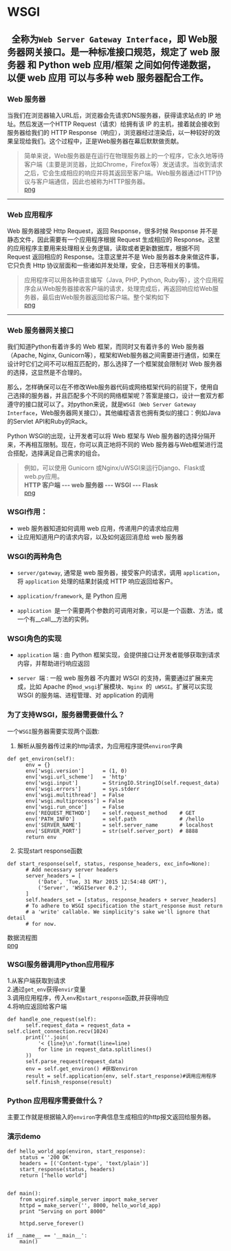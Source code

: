 # WSGI    
&nbsp; 全称为``Web Server Gateway Interface``，即 Web服务器网关接口。是一种标准接口规范，规定了 web 服务器 和 Python web 应用/框架 之间如何传递数据，以便 web 应用 可以与多种 web 服务器配合工作。
----
### Web 服务器  
当我们在浏览器输入URL后，浏览器会先请求DNS服务器，获得请求站点的 IP 地址。然后发送一个HTTP Request（请求）给拥有该 IP 的主机，接着就会接收到服务器给我们的 HTTP Response（响应），浏览器经过渲染后，以一种较好的效果呈现给我们。这个过程中，正是Web服务器在幕后默默做贡献。  
> 简单来说，Web服务器是在运行在物理服务器上的一个程序，它永久地等待客户端（主要是浏览器，比如Chrome，Firefox等）发送请求。当收到请求之后，它会生成相应的响应并将其返回至客户端。Web服务器通过HTTP协议与客户端通信，因此也被称为HTTP服务器。  
[png](https://wx3.sinaimg.cn/mw1024/0071Dyx4gy1fqln0dke43j30qn0dyju5.jpg)
----
### Web 应用程序
Web 服务器接受 Http Request，返回 Response，很多时候 Response 并不是静态文件，因此需要有一个应用程序根据 Request 生成相应的 Response。这里的应用程序主要用来处理相关业务逻辑，读取或者更新数据库，根据不同 Request 返回相应的 Response。注意这里并不是 Web 服务器本身来做这件事，它只负责 Http 协议层面和一些诸如并发处理，安全，日志等相关的事情。
> 应用程序可以用各种语言编写（Java, PHP, Python, Ruby等），这个应用程序会从Web服务器接收客户端的请求，处理完成后，再返回响应给Web服务器，最后由Web服务器返回给客户端。整个架构如下  
[png](http://xuelangzf-github.qiniudn.com/20160728_forum_design_framework_4.png)
----
### Web 服务器网关接口
我们知道Python有着许多的 Web 框架，而同时又有着许多的 Web 服务器（Apache, Nginx, Gunicorn等），框架和Web服务器之间需要进行通信，如果在设计时它们之间不可以相互匹配的，那么选择了一个框架就会限制对 Web 服务器的选择，这显然是不合理的。

那么，怎样确保可以在不修改Web服务器代码或网络框架代码的前提下，使用自己选择的服务器，并且匹配多个不同的网络框架呢？答案是接口，设计一套双方都遵守的接口就可以了。对python来说，就是``WSGI（Web Server Gateway Interface``，Web服务器网关接口）。其他编程语言也拥有类似的接口：例如Java的Servlet API和Ruby的Rack。

Python WSGI的出现，让开发者可以将 Web 框架与 Web 服务器的选择分隔开来，不再相互限制。现在，你可以真正地将不同的 Web 服务器与Web框架进行混合搭配，选择满足自己需求的组合。  
>例如，可以使用 Gunicorn 或Nginx/uWSGI来运行Django、Flask或web.py应用。  
**HTTP 客户端 --- web 服务器 --- WSGI --- Flask**  
[png](https://wx3.sinaimg.cn/mw1024/0071Dyx4gy1fqlmptrqv5j30ql0kq45i.jpg)

### WSGI作用：

* web 服务器知道如何调用 web 应用，传递用户的请求给应用
*  让应用知道用户的请求内容，以及如何返回消息给 web 服务器

### WSGI的两种角色

* ``server/gateway``, 通常是 web 服务器，接受客户的请求，调用 ``application``，将 ``application`` 处理的结果封装成 HTTP 响应返回给客户。

* ``application/framework``, 是 Python 应用

* ``application ``是一个需要两个参数的可调用对象，可以是一个函数、方法，或一个有__call__方法的实例。

### WSGI角色的实现

* ``application`` 端 : 由 Python 框架实现，会提供接口让开发者能够获取到请求内容，并帮助进行响应返回

* ``server ``端 : 一般 web 服务器 不内置对 WSGI 的支持，需要通过扩展来完成，比如 Apache 的`` mod_wsgi ``扩展模块、``Nginx ``的`` uWSGI``。扩展可以实现 WSGI 的服务端、进程管理、对 application 的调用  

### 为了支持WSGI，服务器需要做什么？

一个``WSGI``服务器需要实现两个函数:  
1. 解析从服务器传过来的http请求，为应用程序提供``environ``字典

```
def get_environ(self):
      env = {}
      env['wsgi.version']      = (1, 0)
      env['wsgi.url_scheme']   = 'http'
      env['wsgi.input']        = StringIO.StringIO(self.request_data)
      env['wsgi.errors']       = sys.stderr
      env['wsgi.multithread']  = False
      env['wsgi.multiprocess'] = False
      env['wsgi.run_once']     = False
      env['REQUEST_METHOD']    = self.request_method    # GET
      env['PATH_INFO']         = self.path              # /hello
      env['SERVER_NAME']       = self.server_name       # localhost
      env['SERVER_PORT']       = str(self.server_port)  # 8888
      return env
```  
2. 实现start response函数  
```
def start_response(self, status, response_headers, exc_info=None):
      # Add necessary server headers
      server_headers = [
          ('Date', 'Tue, 31 Mar 2015 12:54:48 GMT'),
          ('Server', 'WSGIServer 0.2'),
      ]
      self.headers_set = [status, response_headers + server_headers]
      # To adhere to WSGI specification the start_response must return
      # a 'write' callable. We simplicity's sake we'll ignore that detail
      # for now.
```
数据流程图  
[png](https://wx2.sinaimg.cn/mw690/0071Dyx4gy1fqmi9e1quij30k00ejaab.jpg)
### WSGI服务器调用Python应用程序
1.从客户端获取到请求  
2.通过``get_env``获得``envir``变量  
3.调用应用程序，传入``env``和``start_response``函数,并获得响应  
4.将响应返回给客户端  
```
def handle_one_request(self):
      self.request_data = request_data = self.client_connection.recv(1024)
      print(''.join(
          '< {line}\n'.format(line=line)
          for line in request_data.splitlines()
      ))
      self.parse_request(request_data)
      env = self.get_environ() #获取environ
      result = self.application(env, self.start_response)#调用应用程序
      self.finish_response(result)
```

### Python 应用程序需要做什么？
主要工作就是根据输入的``environ``字典信息生成相应的http报文返回给服务器。
### 演示demo
```
def hello_world_app(environ, start_response):
    status = '200 OK'
    headers = [('Content-type', 'text/plain')]
    start_response(status, headers)
    return ["hello world"]


def main():
    from wsgiref.simple_server import make_server
    httpd = make_server('', 8000, hello_world_app)
    print "Serving on port 8000"
   
    httpd.serve_forever()

if __name__ == '__main__':
    main()
```





